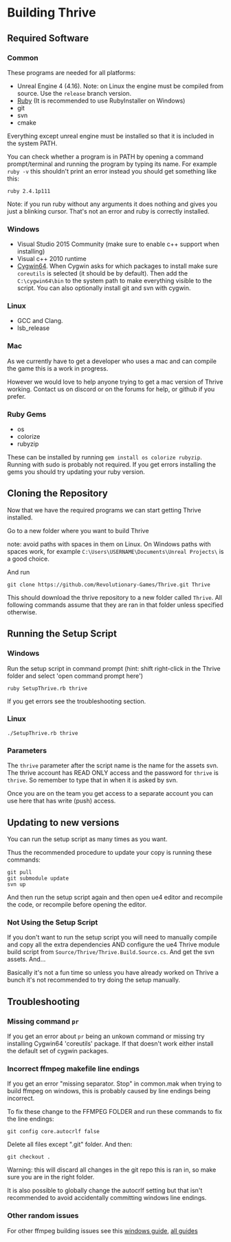 Building Thrive
===============

Required Software
-----------------

### Common

These programs are needed for all platforms:

- Unreal Engine 4 (4.16). 
  Note: on Linux the engine must be compiled from source. Use the `release` branch version.
- [Ruby](http://ruby-lang.org) (It is recommended to use RubyInstaller on Windows)
- git
- svn
- cmake

Everything except unreal engine must be installed so that it is 
included in the system PATH. 

You can check whether a program is in PATH by opening a command 
prompt/terminal and running the program by typing its name. 
For example `ruby -v` this shouldn't print an error instead you should get something like this:
```
ruby 2.4.1p111
``` 

Note: if you run ruby without any arguments it does nothing and gives you just a blinking cursor. 
That's not an error and ruby is correctly installed.

### Windows

- Visual Studio 2015 Community (make sure to enable c++ support when installing)
- Visual c++ 2010 runtime
- [Cygwin64](https://cygwin.com/install.html). When Cygwin asks for
  which packages to install make sure `coreutils` is selected (it
  should be by default). Then add the `C:\cygwin64\bin` to the system path to
  make everything visible to the script.
  You can also optionally install git and svn with cygwin.
  

### Linux

- GCC and Clang.
- lsb_release

### Mac

As we currently have to get a developer who uses a mac and can compile the game this is a work in progress.

However we would love to help anyone trying to get a mac version of Thrive working.
Contact us on discord or on the forums for help, or github if you prefer.

### Ruby Gems
- os
- colorize
- rubyzip

These can be installed by running `gem install os colorize rubyzip`. Running with sudo is probably not required.
If you get errors installing the gems you should try updating your ruby version.

Cloning the Repository
----------------------

Now that we have the required programs we can start getting Thrive installed.


Go to a new folder where you want to build Thrive 

note: avoid paths with spaces in them on Linux. On Windows paths with spaces work,
for example `C:\Users\USERNAME\Documents\Unreal Projects\` is a good choice.

And run
```
git clone https://github.com/Revolutionary-Games/Thrive.git Thrive
```

This should download the thrive repository to a new folder called `Thrive`.
All following commands assume that they are ran in that folder unless specified otherwise.

Running the Setup Script
------------------------

### Windows

Run the setup script in command prompt
(hint: shift right-click in the Thrive folder and select 'open command prompt here')
```
ruby SetupThrive.rb thrive
```

If you get errors see the troubleshooting section.

### Linux
```
./SetupThrive.rb thrive
```

### Parameters
The `thrive` parameter after the script name is the name for the assets svn. 
The thrive account has READ ONLY access and the password for `thrive` is `thrive`.
So remember to type that in when it is asked by svn.

Once you are on the team you get access to a separate account you can use here that has
write (push) access.


Updating to new versions
------------------------

You can run the setup script as many times as you want. 

Thus the recommended procedure to update your copy is running these commands:
```
git pull
git submodule update
svn up
```

And then run the setup script again and then open ue4 editor and recompile the code, 
or recompile before opening the editor.

### Not Using the Setup Script 

If you don't want to run the setup script you will need to manually 
compile and copy all the extra dependencies AND configure the ue4 Thrive module 
build script from `Source/Thrive/Thrive.Build.Source.cs`. And get the svn assets. And...

Basically it's not a fun time so unless you have already worked on Thrive a bunch it's
not recommended to try doing the setup manually.


Troubleshooting
---------------

### Missing command `pr`

If you get an error about `pr` being an unkown command or missing try
installing Cygwin64 'coreutils' package. If that doesn't work either 
install the default set of cygwin packages.

### Incorrect ffmpeg makefile line endings

If you get an error "missing separator. Stop" in common.mak when
trying to build ffmpeg on windows, this is probably caused by line
endings being incorrect.

To fix these change to the FFMPEG FOLDER and run these commands to fix the line endings:
```
git config core.autocrlf false
```
Delete all files except ".git" folder. And then:
```
git checkout .
```

Warning: this will discard all changes in the git repo this is ran in,
so make sure you are in the right folder.


It is also possible to globally change the autocrlf setting but that
isn't recommended to avoid accidentally committing windows line
endings.


### Other random issues

For other ffmpeg building issues see this
[windows guide](https://trac.ffmpeg.org/wiki/CompilationGuide/MSVC),
[all guides](https://trac.ffmpeg.org/wiki/CompilationGuide)


